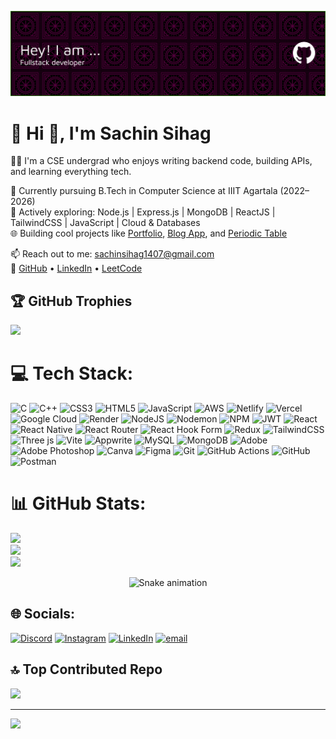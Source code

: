 ![MasterHead](./github-header-banner.png)
# 💫 Hi 👋, I'm Sachin Sihag  
👨‍💻 I'm a CSE undergrad who enjoys writing backend code, building APIs, and learning everything tech.

📍 Currently pursuing B.Tech in Computer Science at IIIT Agartala (2022–2026)  
💼 Actively exploring: Node.js | Express.js | MongoDB | ReactJS | TailwindCSS | JavaScript | Cloud & Databases  
🌐 Building cool projects like [Portfolio](https://sachin-portfolio-seven.vercel.app/), [Blog App](https://blog-app-rust-nine.vercel.app/), and [Periodic Table](https://periodic-table-lime.vercel.app/)

📫 Reach out to me: sachinsihag1407@gmail.com  
🔗 [GitHub](https://github.com/SachinSihag1407) • [LinkedIn](https://www.linkedin.com/in/sachin-sihag-ba81ba257/) • [LeetCode](https://leetcode.com/u/sachin_1407/)



## 🏆 GitHub Trophies
![](https://github-profile-trophy.vercel.app/?username=SachinSihag1407&theme=radical&no-frame=false&no-bg=true&margin-w=4)

# 💻 Tech Stack:
![C](https://img.shields.io/badge/c-%2300599C.svg?style=flat&logo=c&logoColor=white) ![C++](https://img.shields.io/badge/c++-%2300599C.svg?style=flat&logo=c%2B%2B&logoColor=white) ![CSS3](https://img.shields.io/badge/css3-%231572B6.svg?style=flat&logo=css3&logoColor=white) ![HTML5](https://img.shields.io/badge/html5-%23E34F26.svg?style=flat&logo=html5&logoColor=white) ![JavaScript](https://img.shields.io/badge/javascript-%23323330.svg?style=flat&logo=javascript&logoColor=%23F7DF1E) ![AWS](https://img.shields.io/badge/AWS-%23FF9900.svg?style=flat&logo=amazon-aws&logoColor=white) ![Netlify](https://img.shields.io/badge/netlify-%23000000.svg?style=flat&logo=netlify&logoColor=#00C7B7) ![Vercel](https://img.shields.io/badge/vercel-%23000000.svg?style=flat&logo=vercel&logoColor=white) ![Google Cloud](https://img.shields.io/badge/GoogleCloud-%234285F4.svg?style=flat&logo=google-cloud&logoColor=white) ![Render](https://img.shields.io/badge/Render-%46E3B7.svg?style=flat&logo=render&logoColor=white) ![NodeJS](https://img.shields.io/badge/node.js-6DA55F?style=flat&logo=node.js&logoColor=white) ![Nodemon](https://img.shields.io/badge/NODEMON-%23323330.svg?style=flat&logo=nodemon&logoColor=%BBDEAD) ![NPM](https://img.shields.io/badge/NPM-%23CB3837.svg?style=flat&logo=npm&logoColor=white) ![JWT](https://img.shields.io/badge/JWT-black?style=flat&logo=JSON%20web%20tokens) ![React](https://img.shields.io/badge/react-%2320232a.svg?style=flat&logo=react&logoColor=%2361DAFB) ![React Native](https://img.shields.io/badge/react_native-%2320232a.svg?style=flat&logo=react&logoColor=%2361DAFB) ![React Router](https://img.shields.io/badge/React_Router-CA4245?style=flat&logo=react-router&logoColor=white) ![React Hook Form](https://img.shields.io/badge/React%20Hook%20Form-%23EC5990.svg?style=flat&logo=reacthookform&logoColor=white) ![Redux](https://img.shields.io/badge/redux-%23593d88.svg?style=flat&logo=redux&logoColor=white) ![TailwindCSS](https://img.shields.io/badge/tailwindcss-%2338B2AC.svg?style=flat&logo=tailwind-css&logoColor=white) ![Three js](https://img.shields.io/badge/threejs-black?style=flat&logo=three.js&logoColor=white) ![Vite](https://img.shields.io/badge/vite-%23646CFF.svg?style=flat&logo=vite&logoColor=white) ![Appwrite](https://img.shields.io/badge/Appwrite-%23FD366E.svg?style=flat&logo=appwrite&logoColor=white) ![MySQL](https://img.shields.io/badge/mysql-4479A1.svg?style=flat&logo=mysql&logoColor=white) ![MongoDB](https://img.shields.io/badge/MongoDB-%234ea94b.svg?style=flat&logo=mongodb&logoColor=white) ![Adobe](https://img.shields.io/badge/adobe-%23FF0000.svg?style=flat&logo=adobe&logoColor=white) ![Adobe Photoshop](https://img.shields.io/badge/adobe%20photoshop-%2331A8FF.svg?style=flat&logo=adobe%20photoshop&logoColor=white) ![Canva](https://img.shields.io/badge/Canva-%2300C4CC.svg?style=flat&logo=Canva&logoColor=white) ![Figma](https://img.shields.io/badge/figma-%23F24E1E.svg?style=flat&logo=figma&logoColor=white) ![Git](https://img.shields.io/badge/git-%23F05033.svg?style=flat&logo=git&logoColor=white) ![GitHub Actions](https://img.shields.io/badge/github%20actions-%232671E5.svg?style=flat&logo=githubactions&logoColor=white) ![GitHub](https://img.shields.io/badge/github-%23121011.svg?style=flat&logo=github&logoColor=white) ![Postman](https://img.shields.io/badge/Postman-FF6C37?style=flat&logo=postman&logoColor=white)
# 📊 GitHub Stats:
![](https://github-readme-stats.vercel.app/api?username=SachinSihag1407&theme=ocean_dark&hide_border=false&include_all_commits=true&count_private=false)<br/>
![](https://nirzak-streak-stats.vercel.app/?user=SachinSihag1407&theme=ocean_dark&hide_border=false)<br/>
![](https://github-readme-stats.vercel.app/api/top-langs/?username=SachinSihag1407&theme=ocean_dark&hide_border=false&include_all_commits=true&count_private=false&layout=compact)

<!-- Snake Game Repo View -->

<div align="center">
  <img src="https://profile-readme-generator.com/assets/snake.svg" alt="Snake animation" />
</div>


## 🌐 Socials:
[![Discord](https://img.shields.io/badge/Discord-%237289DA.svg?logo=discord&logoColor=white)](https://discord.gg/bytequest_) [![Instagram](https://img.shields.io/badge/Instagram-%23E4405F.svg?logo=Instagram&logoColor=white)](https://instagram.com/SachinSihag1407) [![LinkedIn](https://img.shields.io/badge/LinkedIn-%230077B5.svg?logo=linkedin&logoColor=white)](https://linkedin.com/in/https://www.linkedin.com/in/sachin-sihag-ba81ba257/) [![email](https://img.shields.io/badge/Email-D14836?logo=gmail&logoColor=white)](mailto:sachin957165@gmail.com) 

## 🔝 Top Contributed Repo
![](https://github-contributor-stats.vercel.app/api?username=SachinSihag1407&limit=5&theme=dark&combine_all_yearly_contributions=true)

---
[![](https://visitcount.itsvg.in/api?id=SachinSihag1407&icon=0&color=0)](https://visitcount.itsvg.in)

<!-- Proudly created with GPRM ( https://gprm.itsvg.in ) -->
